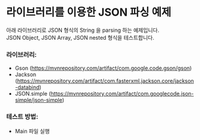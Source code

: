 # 라이브러리를 이용한 JSON 파싱 예제

아래 라이브러리로 JSON 형식의 String 을 parsing 하는 예제입니다.\
JSON Object, JSON Array, JSON nested 형식을 테스트합니다.

### 라이브러리:
* Gson (https://mvnrepository.com/artifact/com.google.code.gson/gson)
* Jackson (https://mvnrepository.com/artifact/com.fasterxml.jackson.core/jackson-databind)
* JSON.simple (https://mvnrepository.com/artifact/com.googlecode.json-simple/json-simple)

### 테스트 방법:
* Main 파일 실행


